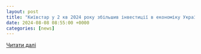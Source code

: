 ```yaml
---
layout: post
title: "Київстар у 2 кв 2024 року збільшив інвестиції в економіку України на понад 63% - до 2,276 млрд грн | Економічна правда"
date: 2024-08-08 08:55:00 +0000
categories: [news]
---
```


[Читати далі](https://www.epravda.com.ua/news/2024/08/8/717731/)
